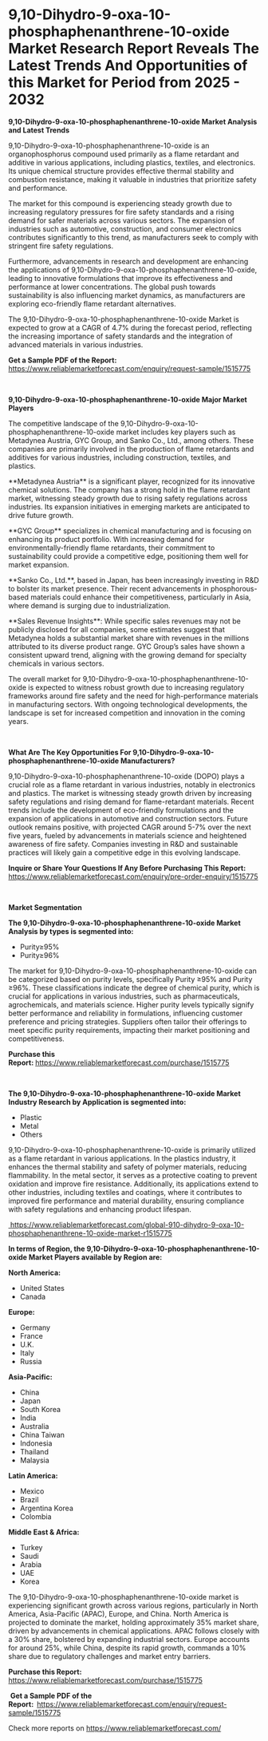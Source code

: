 <p><h1>9,10-Dihydro-9-oxa-10-phosphaphenanthrene-10-oxide Market Research Report Reveals The Latest Trends And Opportunities of this Market for Period from 2025 - 2032</h1></p><p><strong>9,10-Dihydro-9-oxa-10-phosphaphenanthrene-10-oxide Market Analysis and Latest Trends</strong></p>
<p><p>9,10-Dihydro-9-oxa-10-phosphaphenanthrene-10-oxide is an organophosphorus compound used primarily as a flame retardant and additive in various applications, including plastics, textiles, and electronics. Its unique chemical structure provides effective thermal stability and combustion resistance, making it valuable in industries that prioritize safety and performance.</p><p>The market for this compound is experiencing steady growth due to increasing regulatory pressures for fire safety standards and a rising demand for safer materials across various sectors. The expansion of industries such as automotive, construction, and consumer electronics contributes significantly to this trend, as manufacturers seek to comply with stringent fire safety regulations.</p><p>Furthermore, advancements in research and development are enhancing the applications of 9,10-Dihydro-9-oxa-10-phosphaphenanthrene-10-oxide, leading to innovative formulations that improve its effectiveness and performance at lower concentrations. The global push towards sustainability is also influencing market dynamics, as manufacturers are exploring eco-friendly flame retardant alternatives.</p><p>The 9,10-Dihydro-9-oxa-10-phosphaphenanthrene-10-oxide Market is expected to grow at a CAGR of 4.7% during the forecast period, reflecting the increasing importance of safety standards and the integration of advanced materials in various industries.</p></p>
<p><strong>Get a Sample PDF of the Report:&nbsp;</strong> <a href="https://www.reliablemarketforecast.com/enquiry/request-sample/1515775?utm_campaign=3049&utm_medium=2&utm_source=Github&utm_content=ia&utm_term=29032025&utm_id=910-dihydro-9-oxa-10-phosphaphenanthrene-10-oxide">https://www.reliablemarketforecast.com/enquiry/request-sample/1515775</a></p>
<p>&nbsp;</p>
<p><strong>9,10-Dihydro-9-oxa-10-phosphaphenanthrene-10-oxide Major Market Players</strong></p>
<p><p>The competitive landscape of the 9,10-Dihydro-9-oxa-10-phosphaphenanthrene-10-oxide market includes key players such as Metadynea Austria, GYC Group, and Sanko Co., Ltd., among others. These companies are primarily involved in the production of flame retardants and additives for various industries, including construction, textiles, and plastics.</p><p>**Metadynea Austria** is a significant player, recognized for its innovative chemical solutions. The company has a strong hold in the flame retardant market, witnessing steady growth due to rising safety regulations across industries. Its expansion initiatives in emerging markets are anticipated to drive future growth.</p><p>**GYC Group** specializes in chemical manufacturing and is focusing on enhancing its product portfolio. With increasing demand for environmentally-friendly flame retardants, their commitment to sustainability could provide a competitive edge, positioning them well for market expansion.</p><p>**Sanko Co., Ltd.**, based in Japan, has been increasingly investing in R&D to bolster its market presence. Their recent advancements in phosphorous-based materials could enhance their competitiveness, particularly in Asia, where demand is surging due to industrialization.</p><p>**Sales Revenue Insights**: While specific sales revenues may not be publicly disclosed for all companies, some estimates suggest that Metadynea holds a substantial market share with revenues in the millions attributed to its diverse product range. GYC Group’s sales have shown a consistent upward trend, aligning with the growing demand for specialty chemicals in various sectors.</p><p>The overall market for 9,10-Dihydro-9-oxa-10-phosphaphenanthrene-10-oxide is expected to witness robust growth due to increasing regulatory frameworks around fire safety and the need for high-performance materials in manufacturing sectors. With ongoing technological developments, the landscape is set for increased competition and innovation in the coming years.</p></p>
<p>&nbsp;</p>
<p><strong>What Are The Key Opportunities For 9,10-Dihydro-9-oxa-10-phosphaphenanthrene-10-oxide Manufacturers?</strong></p>
<p><p>9,10-Dihydro-9-oxa-10-phosphaphenanthrene-10-oxide (DOPO) plays a crucial role as a flame retardant in various industries, notably in electronics and plastics. The market is witnessing steady growth driven by increasing safety regulations and rising demand for flame-retardant materials. Recent trends include the development of eco-friendly formulations and the expansion of applications in automotive and construction sectors. Future outlook remains positive, with projected CAGR around 5-7% over the next five years, fueled by advancements in materials science and heightened awareness of fire safety. Companies investing in R&D and sustainable practices will likely gain a competitive edge in this evolving landscape.</p></p>
<p><strong>Inquire or Share Your Questions If Any Before Purchasing This Report:</strong> <a href="https://www.reliablemarketforecast.com/enquiry/pre-order-enquiry/1515775?utm_campaign=3049&utm_medium=2&utm_source=Github&utm_content=ia&utm_term=29032025&utm_id=910-dihydro-9-oxa-10-phosphaphenanthrene-10-oxide">https://www.reliablemarketforecast.com/enquiry/pre-order-enquiry/1515775</a></p>
<p>&nbsp;</p>
<p><strong>Market Segmentation</strong></p>
<p><strong>The 9,10-Dihydro-9-oxa-10-phosphaphenanthrene-10-oxide Market Analysis by types is segmented into:</strong></p>
<p><ul><li>Purity≥95%</li><li>Purity≥96%</li></ul></p>
<p><p>The market for 9,10-Dihydro-9-oxa-10-phosphaphenanthrene-10-oxide can be categorized based on purity levels, specifically Purity ≥95% and Purity ≥96%. These classifications indicate the degree of chemical purity, which is crucial for applications in various industries, such as pharmaceuticals, agrochemicals, and materials science. Higher purity levels typically signify better performance and reliability in formulations, influencing customer preference and pricing strategies. Suppliers often tailor their offerings to meet specific purity requirements, impacting their market positioning and competitiveness.</p></p>
<p><strong>Purchase this Report:&nbsp;</strong><a href="https://www.reliablemarketforecast.com/purchase/1515775?utm_campaign=3049&utm_medium=2&utm_source=Github&utm_content=ia&utm_term=29032025&utm_id=910-dihydro-9-oxa-10-phosphaphenanthrene-10-oxide">https://www.reliablemarketforecast.com/purchase/1515775</a></p>
<p>&nbsp;</p>
<p><strong>The 9,10-Dihydro-9-oxa-10-phosphaphenanthrene-10-oxide Market Industry Research by Application is segmented into:</strong></p>
<p><ul><li>Plastic</li><li>Metal</li><li>Others</li></ul></p>
<p><p>9,10-Dihydro-9-oxa-10-phosphaphenanthrene-10-oxide is primarily utilized as a flame retardant in various applications. In the plastics industry, it enhances the thermal stability and safety of polymer materials, reducing flammability. In the metal sector, it serves as a protective coating to prevent oxidation and improve fire resistance. Additionally, its applications extend to other industries, including textiles and coatings, where it contributes to improved fire performance and material durability, ensuring compliance with safety regulations and enhancing product lifespan.</p></p>
<p><a href="https://www.reliablemarketforecast.com/global-910-dihydro-9-oxa-10-phosphaphenanthrene-10-oxide-market-r1515775?utm_campaign=3049&utm_medium=2&utm_source=Github&utm_content=ia&utm_term=29032025&utm_id=910-dihydro-9-oxa-10-phosphaphenanthrene-10-oxide">&nbsp;https://www.reliablemarketforecast.com/global-910-dihydro-9-oxa-10-phosphaphenanthrene-10-oxide-market-r1515775</a></p>
<p><strong>In terms of Region, the 9,10-Dihydro-9-oxa-10-phosphaphenanthrene-10-oxide Market Players available by Region are:</strong></p>
<p>
    <p> <strong> North America: </strong>
        <ul>
            <li>United States</li>
            <li>Canada</li>
        </ul>
        </p> 
    <p> <strong> Europe: </strong>
        <ul>
            <li>Germany</li>
            <li>France</li>
            <li>U.K.</li>
            <li>Italy</li>
            <li>Russia</li>
        </ul>
        </p> 
    <p> <strong> Asia-Pacific: </strong>
        <ul>
            <li>China</li>
            <li>Japan</li>
            <li>South Korea</li>
            <li>India</li>
            <li>Australia</li>
            <li>China Taiwan</li>
            <li>Indonesia</li>
            <li>Thailand</li>
            <li>Malaysia</li>
        </ul>
        </p> 
    <p> <strong> Latin America: </strong>
        <ul>
            <li>Mexico</li>
            <li>Brazil</li>
            <li>Argentina Korea</li>
            <li>Colombia</li>
        </ul>
        </p> 
    <p> <strong> Middle East & Africa: </strong>
        <ul>
            <li>Turkey</li>
            <li>Saudi</li>
            <li>Arabia</li>
            <li>UAE</li>
            <li>Korea</li>
        </ul>
    </p>
    </p>
<p><p>The 9,10-Dihydro-9-oxa-10-phosphaphenanthrene-10-oxide market is experiencing significant growth across various regions, particularly in North America, Asia-Pacific (APAC), Europe, and China. North America is projected to dominate the market, holding approximately 35% market share, driven by advancements in chemical applications. APAC follows closely with a 30% share, bolstered by expanding industrial sectors. Europe accounts for around 25%, while China, despite its rapid growth, commands a 10% share due to regulatory challenges and market entry barriers.</p></p>
<p><strong>Purchase this Report: </strong><a href="https://www.reliablemarketforecast.com/purchase/1515775?utm_campaign=3049&utm_medium=2&utm_source=Github&utm_content=ia&utm_term=29032025&utm_id=910-dihydro-9-oxa-10-phosphaphenanthrene-10-oxide">https://www.reliablemarketforecast.com/purchase/1515775</a></p>
<p>&nbsp;<strong>Get a Sample PDF of the Report:&nbsp;&nbsp;</strong><a href="https://www.reliablemarketforecast.com/enquiry/request-sample/1515775?utm_campaign=3049&utm_medium=2&utm_source=Github&utm_content=ia&utm_term=29032025&utm_id=910-dihydro-9-oxa-10-phosphaphenanthrene-10-oxide">https://www.reliablemarketforecast.com/enquiry/request-sample/1515775</a></p>
<p><strong></strong></p>
<p>Check more reports on <a href="https://www.reliablemarketforecast.com/?utm_campaign=3049&utm_medium=2&utm_source=Github&utm_content=ia&utm_term=29032025&utm_id=910-dihydro-9-oxa-10-phosphaphenanthrene-10-oxide">https://www.reliablemarketforecast.com/</a></p>
